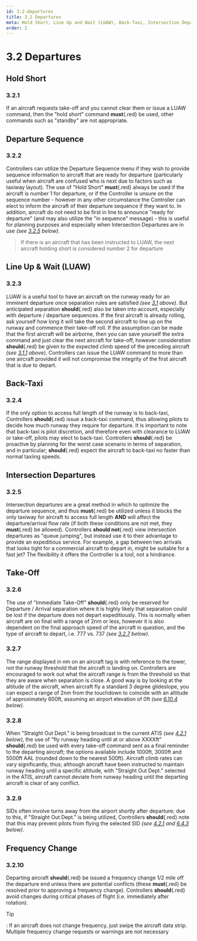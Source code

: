 ```yaml
---
id: 3.2-departures
title: 3.2 Departures
meta: Hold Short, Line Up and Wait (LUAW), Back-Taxi, Intersection Departures and Take-Off rules when operating a tower facility within Infinite Flight.
order: 2
---
```


# 3.2  Departures

 

## Hold Short

### 3.2.1    

If an aircraft requests take-off and you cannot clear them or issue a LUAW command, then the "hold short" command **must**{.red} be used, other commands such as "standby" are not appropriate.



## Departure Sequence 

### 3.2.2

Controllers can utilize the Departure Sequence menu if they wish to provide sequence information to aircraft that are ready for departure (particularly useful when aircraft are confused who is next due to factors such as taxiway layout). The use of "Hold Short" **must**{.red} always be used if the aircraft is number 1 for departure, or if the Controller is unsure on the sequence number - however in any other circumstance the Controller can elect to inform the aircraft of their departure sequence if they want to. In addition, aircraft do not need to be first in line to announce "ready for departure" (and may also utilize the "in sequence" message) - this is useful for planning purposes and especially when Intersection Departures are in use *(see [3.2.5](/guide/atc-manual/3.-tower/3.2-departures#3.2.5) below)*.



> If there is an aircraft that has been instructed to LUAW, the next aircraft holding short is considered number 2 for departure



## Line Up & Wait (LUAW)

### 3.2.3    

LUAW is a useful tool to have an aircraft on the runway ready for an imminent departure once separation rules are satisfied *(see [3.1](/guide/atc-manual/3.-tower/3.1-separation#3.1-separation) above)*. But anticipated separation **should**{.red} also be taken into account, especially with departure / departure sequences. If the first aircraft is already rolling, ask yourself how long it will take the second aircraft to line up on the runway and commence their take-off roll. If the assumption can be made that the first aircraft will be airborne, then you can save yourself the extra command and just clear the next aircraft for take-off, however consideration **should**{.red} be given to the expected climb speed of the preceding aircraft *(see [3.1.1](/guide/atc-manual/3.-tower/3.1-separation#3.1.1) above)*. Controllers can issue the LUAW command to more than one aircraft provided it will not compromise the integrity of the first aircraft that is due to depart.



## Back-Taxi

### 3.2.4    

If the only option to access full length of the runway is to back-taxi, Controllers **should**{.red} issue a back-taxi command, thus allowing pilots to decide how much runway they require for departure. It is important to note that back-taxi is pilot discretion, and therefore even with clearance to LUAW or take-off, pilots may elect to back-taxi. Controllers **should**{.red} be proactive by planning for the worst case scenario in terms of separation, and in particular; **should**{.red} expect the aircraft to back-taxi no faster than normal taxiing speeds. 



## Intersection Departures

### 3.2.5    

Intersection departures are a great method in which to optimize the departure sequence, and thus **must**{.red} be utilized unless it blocks the only taxiway for aircraft to access full length **AND** will affect the departure/arrival flow rate (if both these conditions are not met, they **must**{.red} be allowed). Controllers **should not**{.red} view intersection departures as "queue jumping", but instead use it to their advantage to provide an expeditious service. For example, a gap between two arrivals that looks tight for a commercial aircraft to depart in, might be suitable for a fast jet? The flexibility it offers the Controller is a tool, not a hindrance.



## Take-Off

### 3.2.6    

The use of "Immediate Take-Off" **should**{.red} only be reserved for Departure / Arrival separation where it is highly likely that separation could be lost if the departure does not depart expeditiously. This is normally when aircraft are on final with a range of 2nm or less, however it is also dependent on the final approach speed of the aircraft in question, and the type of aircraft to depart, i.e. 777 vs. 737 *(see [3.2.7](/guide/atc-manual/3.-tower/3.2-departures#3.2.7) below)*.



### 3.2.7    

The range displayed in nm on an aircraft tag is with reference to the tower, not the runway threshold that the aircraft is landing on. Controllers are encouraged to work out what the aircraft range is from the threshold so that they are aware when separation is close. A good way is by looking at the altitude of the aircraft, when aircraft fly a standard 3 degree glideslope, you can expect a range of 2nm from the touchdown to coincide with an altitude of approximately 600ft, assuming an airport elevation of 0ft *(see [6.10.4](/guide/atc-manual/6.-radar/6.10-instrument-landing-system-(ils)-approach#6.10.4) below).*



### 3.2.8    

When "Straight Out Dept." is being broadcast in the current ATIS *(see [4.2.1](/guide/atc-manual/4.-atis/4.2-remarks-and-notams#4.2.1) below)*, the use of "fly runway heading until at or above XXXXft" **should**{.red} be used with every take-off command sent as a final reminder to the departing aircraft; the options available include 1000ft, 3000ft and 5000ft AAL (rounded down to the nearest 500ft). Aircraft climb rates can vary significantly, thus; although aircraft have been instructed to maintain runway heading until a specific altitude, with "Straight Out Dept." selected in the ATIS, aircraft cannot deviate from runway heading until the departing aircraft is clear of any conflict.



### 3.2.9 

SIDs often involve turns away from the airport shortly after departure; due to this, if "Straight Out Dept." is being utilized, Controllers **should**{.red} note that this may prevent pilots from flying the selected SID *(see [4.2.1](/guide/atc-manual/4.-atis/4.2-remarks-and-notams#4.2.1) and [6.4.3](/guide/atc-manual/6.-radar/6.4-departure-check-in#6.4.3) below)*.



## Frequency Change

### 3.2.10

Departing aircraft **should**{.red} be issued a frequency change 1/2 mile off the departure end unless there are potential conflicts (these **must**{.red} be resolved prior to approving a frequency change). Controllers **should**{.red} avoid changes during critical phases of flight (i.e. immediately after rotation).



Tip

: If an aircraft does not change frequency, just swipe the aircraft data strip. Multiple frequency change requests or warnings are not necessary